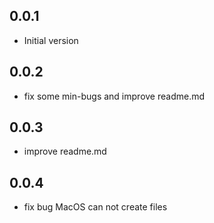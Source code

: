 ## 0.0.1

- Initial version

## 0.0.2

- fix some min-bugs and improve readme.md

## 0.0.3

- improve readme.md

## 0.0.4

- fix bug MacOS can not create files
